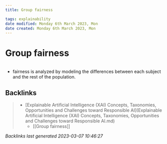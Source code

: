 ```yaml
---
title: Group fairness

tags: explainability 
date modified: Monday 6th March 2023, Mon
date created: Monday 6th March 2023, Mon
---
```


# Group fairness
```toc
```

- fairness is analyzed by modeling the differences between each subject and the
rest of the population.

## Backlinks

> - [Explainable Artificial Intelligence (XAI) Concepts, Taxonomies, Opportunities and Challenges toward Responsible AI](Explainable Artificial Intelligence (XAI) Concepts, Taxonomies, Opportunities and Challenges toward Responsible AI.md)
>   - [[Group fairness]]

_Backlinks last generated 2023-03-07 10:46:27_
